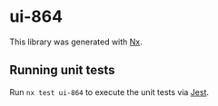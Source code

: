 # ui-864

This library was generated with [Nx](https://nx.dev).

## Running unit tests

Run `nx test ui-864` to execute the unit tests via [Jest](https://jestjs.io).
